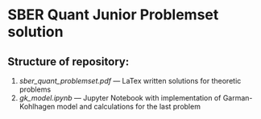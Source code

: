 # **SBER Quant Junior Problemset solution**

## Structure of repository:
1. *sber_quant_problemset.pdf* &mdash; LaTex written solutions for theoretic problems
2. *gk_model.ipynb* &mdash; Jupyter Notebook with implementation of Garman-Kohlhagen model and calculations for the last problem

